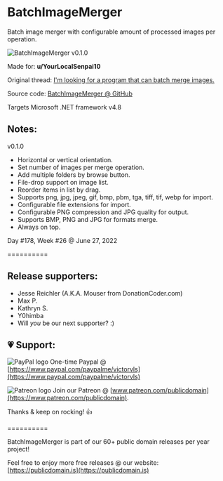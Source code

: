 # BatchImageMerger

Batch image merger with configurable amount of processed images per operation.

![BatchImageMerger v0.1.0](https://user-images.githubusercontent.com/54631779/175750975-ad891615-9a8d-4007-a082-21216cf3c863.png)

Made for: **u/YourLocalSenpai10**

Original thread: [I'm looking for a program that can batch merge images.](https://www.reddit.com/r/software/comments/v9d4qa/im_looking_for_a_program_that_can_batch_merge/)

Source code: [BatchImageMerger @ GitHub](https://github.com/publicdomain/batch-image-merger)

Targets Microsoft .NET framework v4.8

## Notes:

v0.1.0

- Horizontal or vertical orientation.
- Set number of images per merge operation.
- Add multiple folders by browse button.
- File-drop support on image list.
- Reorder items in list by drag.
- Supports png, jpg, jpeg, gif, bmp, pbm, tga, tiff, tif, webp for import.
- Configurable file extensions for import.
- Configurable PNG compression and JPG quality for output.
- Supports BMP, PNG and JPG for formats merge.
- Always on top.

Day #178, Week #26 @ June 27, 2022

==========

## Release supporters:

* Jesse Reichler (A.K.A. Mouser from DonationCoder.com)
* Max P.
* Kathryn S.
* Y0himba
* Will *you* be our next supporter? :)

## 💗 Support:

![PayPal logo](https://i.imgur.com/CSaPEFY.png) One-time Paypal @ [https://www.paypal.com/paypalme/victorvls](https://www.paypal.com/paypalme/victorvls)

![Patreon logo](https://i.imgur.com/LKBj3ih.png) Join our Patreon @ [www.patreon.com/publicdomain](https://www.patreon.com/publicdomain).

Thanks & keep on rocking! 👍

==========

BatchImageMerger is part of our 60+ public domain releases per year project!

Feel free to enjoy more free releases @ our website: [https://publicdomain.is](https://publicdomain.is)
